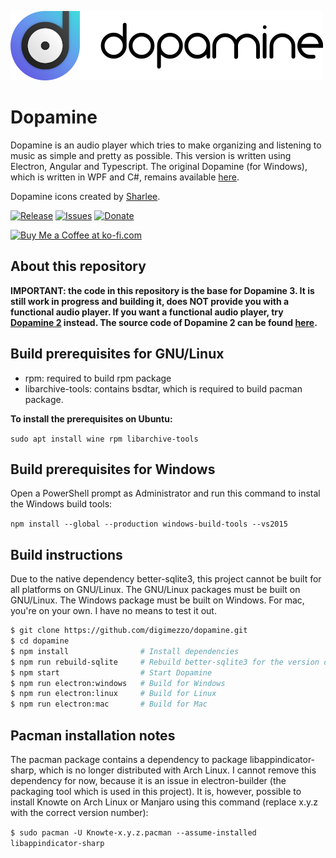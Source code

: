 ![Dopamine](Dopamine.full.png)

# Dopamine

Dopamine is an audio player which tries to make organizing and listening to music as simple and pretty as possible. This version is written using Electron, Angular and Typescript. The original Dopamine (for Windows), which is written in WPF and C#, remains available <a href="https://github.com/digimezzo/dopamine-windows">here</a>.

Dopamine icons created by <a href="https://www.itssharl.ee/">Sharlee</a>.

[![Release](https://img.shields.io/github/release/digimezzo/dopamine.svg?style=flat-square)](https://github.com/digimezzo/dopamine/releases/latest)
[![Issues](https://img.shields.io/github/issues/digimezzo/dopamine.svg?style=flat-square)](https://github.com/digimezzo/dopamine/issues)
[![Donate](https://img.shields.io/badge/Donate-PayPal-green.svg)](https://www.paypal.com/cgi-bin/webscr?cmd=_s-xclick&hosted_button_id=MQALEWTEZ7HX8)

<a href='https://ko-fi.com/S6S11K63U' target='_blank'><img height='36' style='border:0px;height:36px;' src='https://az743702.vo.msecnd.net/cdn/kofi1.png?v=2' border='0' alt='Buy Me a Coffee at ko-fi.com' /></a>

## About this repository

**IMPORTANT: the code in this repository is the base for Dopamine 3. It is still work in progress and building it, does NOT provide you with a functional audio player. If you want a functional audio player, try <a href="https://www.digimezzo.com/content/software/dopamine/">Dopamine 2</a> instead. The source code of Dopamine 2 can be found <a href="https://github.com/digimezzo/dopamine-windows">here</a>.**

## Build prerequisites for GNU/Linux

-   rpm: required to build rpm package
-   libarchive-tools: contains bsdtar, which is required to build pacman package.

**To install the prerequisites on Ubuntu:**

`sudo apt install wine rpm libarchive-tools`

## Build prerequisites for Windows

Open a PowerShell prompt as Administrator and run this command to instal the Windows build tools:

`npm install --global --production windows-build-tools --vs2015`

## Build instructions

Due to the native dependency better-sqlite3, this project cannot be built for all platforms on GNU/Linux. The GNU/Linux packages must be built on GNU/Linux. The Windows package must be built on Windows. For mac, you're on your own. I have no means to test it out.

```bash
$ git clone https://github.com/digimezzo/dopamine.git
$ cd dopamine
$ npm install                # Install dependencies
$ npm run rebuild-sqlite     # Rebuild better-sqlite3 for the version of node.js which is used by Electron
$ npm start                  # Start Dopamine
$ npm run electron:windows   # Build for Windows
$ npm run electron:linux     # Build for Linux
$ npm run electron:mac       # Build for Mac
```

## Pacman installation notes

The pacman package contains a dependency to package libappindicator-sharp, which is no longer distributed with Arch Linux. I cannot remove this dependency for now, because it is an issue in electron-builder (the packaging tool which is used in this project). It is, however, possible to install Knowte on Arch Linux or Manjaro using this command (replace x.y.z with the correct version number):

`$ sudo pacman -U Knowte-x.y.z.pacman --assume-installed libappindicator-sharp`
